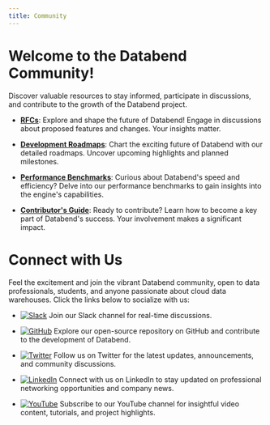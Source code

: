 ```yaml
---
title: Community
---
```


# Welcome to the Databend Community!

Discover valuable resources to stay informed, participate in discussions, and contribute to the growth of the Databend project.

* **[RFCs](/guides/overview/community/rfcs)**: Explore and shape the future of Databend! Engage in discussions about proposed features and changes. Your insights matter.

* **[Development Roadmaps](02-roadmap.md)**: Chart the exciting future of Databend with our detailed roadmaps. Uncover upcoming highlights and planned milestones.

* **[Performance Benchmarks](https://www.databend.com/blog/clickbench-databend-top/)**: Curious about Databend's speed and efficiency? Delve into our performance benchmarks to gain insights into the engine's capabilities.

* **[Contributor's Guide](/guides/overview/community/contributor)**: Ready to contribute? Learn how to become a key part of Databend's success. Your involvement makes a significant impact.

# Connect with Us

Feel the excitement and join the vibrant Databend community, open to data professionals, students, and anyone passionate about cloud data warehouses. Click the links below to socialize with us:

- [![Slack](https://img.shields.io/badge/Slack-4A154B?style=for-the-badge&logo=slack&logoColor=white)](https://link.databend.rs/join-slack) Join our Slack channel for real-time discussions.

- [![GitHub](https://img.shields.io/badge/GitHub-181717?style=for-the-badge&logo=github&logoColor=white)](https://github.com/datafuselabs/databend) Explore our open-source repository on GitHub and contribute to the development of Databend.

- [![Twitter](https://img.shields.io/badge/Twitter-1DA1F2?style=for-the-badge&logo=twitter&logoColor=white)](https://twitter.com/DatabendLabs) Follow us on Twitter for the latest updates, announcements, and community discussions.

- [![LinkedIn](https://img.shields.io/badge/LinkedIn-0077B5?style=for-the-badge&logo=linkedin&logoColor=white)](https://www.linkedin.com/company/datafuselabs) Connect with us on LinkedIn to stay updated on professional networking opportunities and company news.

- [![YouTube](https://img.shields.io/badge/YouTube-FF0000?style=for-the-badge&logo=youtube&logoColor=white)](https://www.youtube.com/@DatabendLabs) Subscribe to our YouTube channel for insightful video content, tutorials, and project highlights.